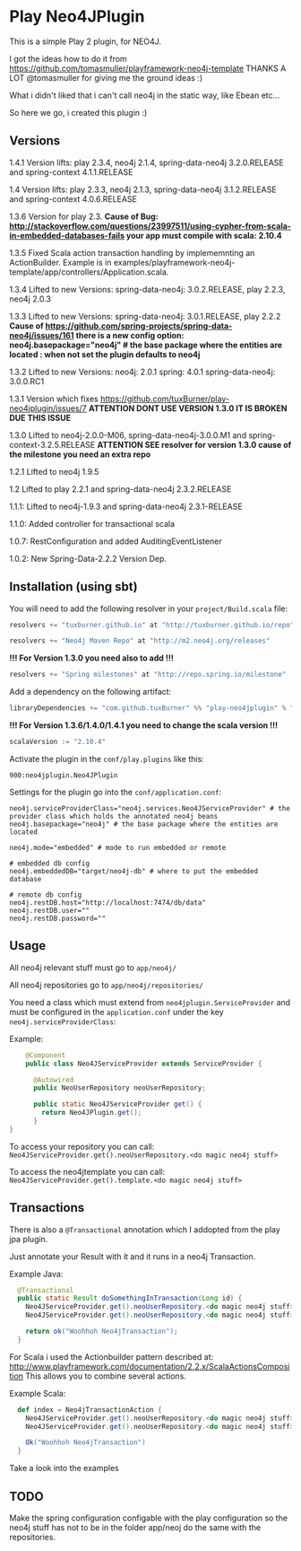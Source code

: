 # Play Neo4JPlugin

This is a simple Play 2 plugin, for NEO4J.

I got the ideas how to do it from https://github.com/tomasmuller/playframework-neo4j-template THANKS A LOT @tomasmuller for giving me the ground ideas :)

What i didn't liked that i can't call neo4j in the static way, like Ebean etc...

So here we go, i created this plugin :)

## Versions
1.4.1   Version lifts: play 2.3.4, neo4j 2.1.4, spring-data-neo4j 3.2.0.RELEASE and spring-context 4.1.1.RELEASE

1.4   Version lifts: play 2.3.3, neo4j 2.1.3, spring-data-neo4j 3.1.2.RELEASE and spring-context 4.0.6.RELEASE

1.3.6 Version for play 2.3. **Cause of Bug: http://stackoverflow.com/questions/23997511/using-cypher-from-scala-in-embedded-databases-fails your app must compile with scala: 2.10.4**

1.3.5 Fixed Scala action transaction handling by implememnting an ActionBuilder. Example is in examples/playframework-neo4j-template/app/controllers/Application.scala.

1.3.4 Lifted to new Versions: spring-data-neo4j: 3.0.2.RELEASE, play 2.2.3, neo4j 2.0.3

1.3.3 Lifted to new Versions: spring-data-neo4j: 3.0.1.RELEASE, play 2.2.2 **Cause of https://github.com/spring-projects/spring-data-neo4j/issues/161 there is a new config option: neo4j.basepackage="neo4j" # the base package where the entities are located : when not set the plugin defaults to neo4j**

1.3.2 Lifted to new Versions: neo4j: 2.0.1 spring: 4.0.1 spring-data-neo4j: 3.0.0.RC1

1.3.1  Version which fixes https://github.com/tuxBurner/play-neo4jplugin/issues/7 **ATTENTION DONT  USE VERSION 1.3.0 IT IS BROKEN DUE THIS ISSUE**

1.3.0  Lifted to neo4j-2.0.0-M06, spring-data-neo4j-3.0.0.M1 and spring-context-3.2.5.RELEASE **ATTENTION SEE  resolver for version 1.3.0 cause of the milestone you need an extra repo**

1.2.1  Lifted to neo4j 1.9.5

1.2    Lifted to play 2.2.1 and spring-data-neo4j 2.3.2.RELEASE

1.1.1: Lifted to neo4j-1.9.3 and spring-data-neo4j 2.3.1-RELEASE

1.1.0: Added controller for transactional scala

1.0.7: RestConfiguration and added AuditingEventListener

1.0.2: New Spring-Data-2.2.2 Version Dep.



## Installation (using sbt)

You will need to add the following resolver in your `project/Build.scala` file:

```scala
resolvers += "tuxburner.github.io" at "http://tuxburner.github.io/repo"

resolvers += "Neo4j Maven Repo" at "http://m2.neo4j.org/releases"
```

**!!! For Version 1.3.0 you need also to add !!!**
```scala
resolvers += "Spring milestones" at "http://repo.spring.io/milestone"
```

Add a dependency on the following artifact:

```scala
libraryDependencies += "com.github.tuxBurner" %% "play-neo4jplugin" % "1.4.1"
```

**!!! For Version 1.3.6/1.4.0/1.4.1 you need to change the scala version !!!**
```scala
scalaVersion := "2.10.4"
```

Activate the plugin in the `conf/play.plugins` like this:

```
900:neo4jplugin.Neo4JPlugin
```

Settings for the plugin go into the `conf/application.conf`:

```
neo4j.serviceProviderClass="neo4j.services.Neo4JServiceProvider" # the provider class which holds the annotated neo4j beans
neo4j.basepackage="neo4j" # the base package where the entities are located

neo4j.mode="embedded" # mode to run embedded or remote

# embedded db config
neo4j.embeddedDB="target/neo4j-db" # where to put the embedded database

# remote db config
neo4j.restDB.host="http://localhost:7474/db/data"
neo4j.restDB.user=""
neo4j.restDB.password=""

```

## Usage

All neo4j relevant stuff must go to `app/neo4j/`

All neo4j repositories go to `app/neo4j/repositories/`


You need a class which must extend from `neo4jplugin.ServiceProvider` and must be configured in the `application.conf` under the key `neo4j.serviceProviderClass`:

Example:
```java
    @Component
    public class Neo4JServiceProvider extends ServiceProvider {

      @Autowired
      public NeoUserRepository neoUserRepository;

      public static Neo4JServiceProvider get() {
        return Neo4JPlugin.get();
      }
}

```

To access your repository you can call: `Neo4JServiceProvider.get().neoUserRepository.<do magic neo4j stuff>`

To access the neo4jtemplate you can call: `Neo4JServiceProvider.get().template.<do magic neo4j stuff>`

## Transactions

There is also a `@Transactional` annotation which I addopted from the play jpa plugin.

Just annotate your Result with it and it runs in a neo4j Transaction.

Example Java:
```java
  @Transactional
  public static Result doSomethingInTransaction(Long id) {
    Neo4JServiceProvider.get().neoUserRepository.<do magic neo4j stuff>
    Neo4JServiceProvider.get().neoUserRepository.<do magic neo4j stuff>

    return ok("Woohhoh Neo4jTransaction");
  }  
```

For Scala i used the Actionbuilder pattern described at: http://www.playframework.com/documentation/2.2.x/ScalaActionsComposition
This allows you to combine several actions.

Example Scala:
```scala
  def index = Neo4jTransactionAction {
    Neo4JServiceProvider.get().neoUserRepository.<do magic neo4j stuff>
    Neo4JServiceProvider.get().neoUserRepository.<do magic neo4j stuff>

    Ok("Woohhoh Neo4jTransaction")
  }
```

Take a look into the examples


## TODO

Make the spring configuration configable with the play configuration so the neo4j stuff has not to be in the folder app/neoj do the same with the repositories.
